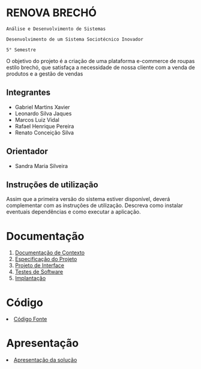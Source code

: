 # RENOVA BRECHÓ

`Análise e Desenvolvimento de Sistemas`

`Desenvolvimento de um Sistema Sociotécnico Inovador`

`5° Semestre`

O objetivo do projeto é a criação de uma plataforma e-commerce de roupas estilo brechó, que satisfaça a necessidade de nossa cliente com a venda de produtos e a gestão de vendas

## Integrantes

* Gabriel Martins Xavier
* Leonardo Silva Jaques
* Marcos Luiz Vidal
* Rafael Henrique Pereira
* Renato Conceição Silva

## Orientador

* Sandra Maria Silveira

## Instruções de utilização

Assim que a primeira versão do sistema estiver disponível, deverá complementar com as instruções de utilização. Descreva como instalar eventuais dependências e como executar a aplicação.

# Documentação

<ol>
<li><a href="docs/01-Documentação de Contexto.md"> Documentação de Contexto</a></li>
<li><a href="docs/02-Especificação do Projeto.md"> Especificação do Projeto</a></li>
<li><a href="docs/03-Projeto de Interface.md"> Projeto de Interface</a></li>
<li><a href="docs/04-Testes de Software.md"> Testes de Software</a></li>
<li><a href="docs/05-Implantação.md"> Implantação</a></li>
</ol>

# Código

<li><a href="src/README.md"> Código Fonte</a></li>

# Apresentação

<li><a href="presentation/README.md"> Apresentação da solução</a></li>
